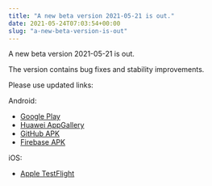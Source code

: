 ```yaml
---
title: "A new beta version 2021-05-21 is out."
date: 2021-05-24T07:03:54+00:00
slug: "a-new-beta-version-is-out"
---
```


A new beta version 2021-05-21 is out.

The version contains bug fixes and stability improvements.

Please use updated links:


Android:

- [Google Play](https://play.google.com/store/apps/details?id=app.organicmaps)
- [Huawei AppGallery](https://appgallery.huawei.com/#/app/C104325611)
- [GitHub APK](https://github.com/organicmaps/organicmaps/releases/tag/2021-05-21)
- [Firebase APK](https://appdistribution.firebase.dev/i/9ec3bca5e2b47373)

iOS:

- [Apple TestFlight](https://testflight.apple.com/join/lrKCl08I)
